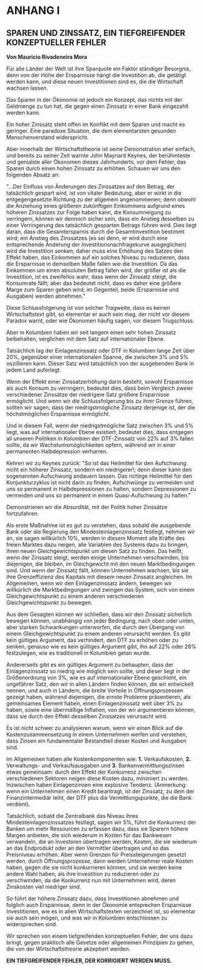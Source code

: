 # ANHANG I

## SPAREN UND ZINSSATZ, EIN TIEFGREIFENDER KONZEPTUELLER FEHLER

**Von Mauricio Rivadeneira Mora**

Für alle Länder der Welt ist ihre Sparquote ein Faktor ständiger Besorgnis, denn von der Höhe der Ersparnisse hängt die Investition ab, die getätigt werden kann, und diese neuen Investitionen sind es, die die Wirtschaft wachsen lassen.

Das Sparen in der Ökonomie ist jedoch ein Konzept, das nichts mit der Geldmenge zu tun hat, die gegen einen Zinssatz in einer Bank eingezahlt werden kann.

Ein hoher Zinssatz steht offen im Konflikt mit dem Sparen und macht es geringer. Eine paradoxe Situation, die dem elementarsten gesunden Menschenverstand widerspricht.

Aber innerhalb der Wirtschaftstheorie ist seine Demonstration eher einfach, und bereits zu seiner Zeit warnte John Maynard Keynes, der berühmteste und genialste aller Ökonomen dieses Jahrhunderts, vor dem Fehler, das Sparen durch einen hohen Zinssatz zu erhöhen. Schauen wir uns den folgenden Absatz an:

"...Der Einfluss von Änderungen des Zinssatzes auf den Betrag, der tatsächlich gespart wird, ist von vitaler Bedeutung, aber er wirkt in die entgegengesetzte Richtung zu der allgemein angenommenen; denn obwohl die Anziehung eines größeren zukünftigen Einkommens aufgrund eines höheren Zinssatzes zur Folge haben kann, die Konsumneigung zu verringern, können wir dennoch sicher sein, dass ein Anstieg desselben zu einer Verringerung des tatsächlich gesparten Betrags führen wird. Dies liegt daran, dass die Gesamtersparnis durch die Gesamtinvestition bestimmt wird; ein Anstieg des Zinssatzes (es sei denn, er wird durch eine entsprechende Änderung der Investitionsnachfragekurve ausgeglichen) wird die Investition senken; daher muss eine Erhöhung des Satzes den Effekt haben, das Einkommen auf ein solches Niveau zu reduzieren, dass die Ersparnisse in demselben Maße fallen wie die Investition. Da das Einkommen um einen absoluten Betrag fallen wird, der größer ist als die Investition, ist es zweifellos wahr, dass wenn der Zinssatz steigt, die Konsumrate fällt; aber das bedeutet nicht, dass es daher eine größere Marge zum Sparen geben wird; im Gegenteil, beide (Ersparnisse und Ausgaben) werden abnehmen."

Diese Schlussfolgerung ist von solcher Tragweite, dass es keinen Wirtschaftstext gibt, so elementar er auch sein mag, der nicht vor diesem Paradox warnt, oder wie Ökonomen häufig sagen, vor diesem Trugschluss.

Aber in Kolumbien haben wir seit langem einen sehr hohen Zinssatz beibehalten, verglichen mit dem Satz auf internationaler Ebene.

Tatsächlich lag der Einlagenzinssatz oder DTF in Kolumbien lange Zeit über 20%, gegenüber einer internationalen Spanne, die zwischen 3% und 5% oszillieren kann. Dieser Satz wird tatsächlich von der ausgebenden Bank in jedem Land auferlegt.

Wenn der Effekt einer Zinssatzerhöhung darin besteht, sowohl Ersparnisse als auch Konsum zu verringern, bedeutet dies, dass beim Vergleich zweier verschiedener Zinssätze der niedrigere Satz größere Ersparnisse ermöglicht. Und wenn wir die Schlussfolgerung bis zu ihrer Grenze führen, sollten wir sagen, dass der niedrigstmögliche Zinssatz derjenige ist, der die höchstmöglichen Ersparnisse ermöglicht.

Und in diesem Fall, wenn der niedrigstmögliche Satz zwischen 3% und 5% liegt, was auf internationaler Ebene existiert, bedeutet dies, dass entgegen all unseren Politiken in Kolumbien der DTF-Zinssatz von 22% auf 3% fallen sollte, da wir Wachstumsmöglichkeiten opfern, während wir in einer permanenten Halbdepression verharren.

Kehren wir zu Keynes zurück: "So ist das Heilmittel für den Aufschwung nicht ein höherer Zinssatz, sondern ein niedrigerer!; denn dieser kann den sogenannten Aufschwung andauern lassen. Das richtige Heilmittel für den Konjunkturzyklus ist nicht darin zu finden, Aufschwünge zu vermeiden und uns so permanent in Halbdepressionen zu halten, sondern Depressionen zu vermeiden und uns so permanent in einem Quasi-Aufschwung zu halten."

Demonstrieren wir die Absurdität, mit der Politik hoher Zinssätze fortzufahren.

Als erste Maßnahme ist es gut zu verstehen, dass sobald die ausgebende Bank oder die Regierung den Mindesteinlagenzinssatz festlegt, nehmen wir an, sie sagen willkürlich 10%, werden in diesem Moment alle Kräfte des freien Marktes dazu neigen, alle Variablen des Systems dazu zu bringen, ihren neuen Gleichgewichtspunkt um diesen Satz zu finden. Das heißt, wenn der Zinssatz steigt, werden einige Unternehmen verschwinden, bis diejenigen, die bleiben, im Gleichgewicht mit den neuen Marktbedingungen sind. Und wenn der Zinssatz fällt, können Unternehmen wachsen, bis sie ihre Grenzeffizienz des Kapitals mit diesem neuen Zinssatz angleichen. Im Allgemeinen, wenn wir den Einlagenzinssatz ändern, bewegen wir willkürlich die Marktbedingungen und zwingen das System, sich von einem Gleichgewichtspunkt zu einem anderen verschiedenen Gleichgewichtspunkt zu bewegen.

Aus dem Gesagten können wir schließen, dass wir den Zinssatz sicherlich bewegen können, unabhängig von jeder Bedingung, nach oben oder unten, aber starken Schwankungen unterworfen, die durch den Übergang von einem Gleichgewichtspunkt zu einem anderen verursacht werden. Es gibt kein gültiges Argument, das verhindert, den DTF zu erhöhen oder zu senken, genauso wie es kein gültiges Argument gibt, ihn auf 22% oder 28% festzulegen, wie es traditionell in Kolumbien getan wurde.

Andererseits gibt es ein gültiges Argument zu behaupten, dass der Einlagenzinssatz so niedrig wie möglich sein sollte, und dieser liegt in der Größenordnung von 3%, wie es auf internationaler Ebene geschieht, ein ungefährer Satz, den wir in allen Ländern finden können, die wir entwickelt nennen, und auch in Ländern, die breite Vorteile in Öffnungsprozessen gezeigt haben, während diejenigen, die ernste Probleme präsentieren, als gemeinsames Element haben, einen Einlagenzinssatz weit über 3% zu haben, sowie eine übermäßige Inflation, von der wir argumentieren können, dass sie durch den Effekt desselben Zinssatzes verursacht wird.

Es ist nicht schwer zu analysieren warum, wenn wir einen Blick auf die Kostenzusammensetzung in einem Unternehmen werfen und verstehen, dass Zinsen ein fundamentaler Bestandteil dieser Kosten und Ausgaben sind.

Im Allgemeinen haben alle Kostenkomponenten wie: **1.** Verkaufskosten, **2.** Verwaltungs- und Verkaufsausgaben und **3.** Bankenvermittlungszinsen etwas gemeinsam: durch den Effekt der Konkurrenz zwischen verschiedenen Sektoren neigen diese Kosten dazu, minimiert zu werden. Inzwischen haben Einlagenzinsen eine explosive Tendenz. (Anmerkung: wenn ein Unternehmen einen Kredit beantragt, ist der Zinssatz, zu dem der Finanzintermediär leiht, der DTF plus die Vermittlungspunkte, die die Bank verdient).

Tatsächlich, sobald die Zentralbank das Niveau ihres Mindesteinlagenzinssatzes festlegt, sagen wir 5%, führt die Konkurrenz der Banken um mehr Ressourcen zu erfassen dazu, dass sie Sparern höhere Margen anbieten, die sich wiederum in Kosten für das Bankwesen verwandeln, die an Investoren übertragen werden, Kosten, die sie wiederum an das Endprodukt oder an den Vermittler übertragen und so das Preisniveau erhöhen. Aber wenn Grenzen für Preissteigerungen gesetzt werden, durch Öffnungsprozesse, dann werden Unternehmer reale Kosten haben, gegen die sie nicht konkurrieren können, und sie werden keine andere Wahl haben, als ihre Investition zu reduzieren oder zu verschwinden, da die Konkurrenz nun mit Unternehmen wird, deren Zinskosten viel niedriger sind.

So führt der höhere Zinssatz dazu, dass Investitionen abnehmen und folglich auch Ersparnisse, denn in der Ökonomie entsprechen Ersparnisse Investitionen, wie es in allen Wirtschaftstexten verzeichnet ist, so elementar sie auch sein mögen, und was wir in Kolumbien entschlossen zu widersprechen sind.

Wir sprechen von einem tiefgreifenden konzeptuellen Fehler, der uns dazu bringt, gegen praktisch alle Gesetze oder allgemeinen Prinzipien zu gehen, die von der Wirtschaftstheorie akzeptiert werden.

**EIN TIEFGREIFENDER FEHLER, DER KORRIGIERT WERDEN MUSS.**
